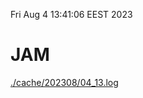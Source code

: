 Fri Aug  4 13:41:06 EEST 2023
# JAM
<a href='./cache/202308/04_13.log'>./cache/202308/04_13.log</a>
